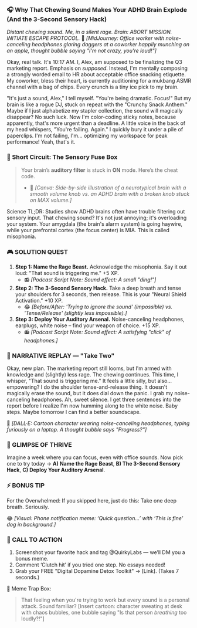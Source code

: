 ### **🎧 Why That Chewing Sound Makes Your ADHD Brain Explode (And the 3-Second Sensory Hack)**

*Distant chewing sound.*
*Me, in a silent rage.*
*Brain: ABORT MISSION. INITIATE ESCAPE PROTOCOL.*
🎨 *[MidJourney: Office worker with noise-canceling headphones glaring daggers at a coworker happily munching on an apple, thought bubble saying "I'm not crazy, you're loud!"]*

Okay, real talk. It's 10:17 AM. I, Alex, am supposed to be finalizing the Q3 marketing report. Emphasis on *supposed*. Instead, I'm mentally composing a strongly worded email to HR about acceptable office snacking etiquette. My coworker, bless their heart, is currently auditioning for a mukbang ASMR channel with a bag of chips. Every crunch is a tiny ice pick to my brain.

"It's just a sound, Alex," I tell myself. "You're being dramatic. Focus!" But my brain is like a rogue DJ, stuck on repeat with the "Crunchy Snack Anthem." Maybe if I just alphabetize my stapler collection, the sound will magically disappear? No such luck. Now I'm color-coding sticky notes, because apparently, that's more urgent than a deadline. A little voice in the back of my head whispers, "You're failing. Again." I quickly bury it under a pile of paperclips. I'm not failing, I'm... optimizing my workspace for peak performance! Yeah, that's it.

### 🧠 Short Circuit: The Sensory Fuse Box

> Your brain’s **auditory filter** is stuck in **ON** mode. Here’s the cheat code.
> - 🎨 *[Canva: Side-by-side illustration of a neurotypical brain with a smooth volume knob vs. an ADHD brain with a broken knob stuck on MAX volume.]*

Science TL;DR: Studies show ADHD brains often have trouble filtering out sensory input. That chewing sound? It's not just annoying; it's overloading your system. Your amygdala (the brain's alarm system) is going haywire, while your prefrontal cortex (the focus center) is MIA. This is called misophonia.

### 🎮 SOLUTION QUEST

1. **Step 1: Name the Rage Beast.** Acknowledge the misophonia. Say it out loud: "That sound is triggering me." +5 XP.
   * 📻 *[Podcast Script Note: Sound effect: A small "ding!"]*
2. **Step 2: The 3-Second Sensory Hack.** Take a deep breath and tense your shoulders for 3 seconds, then release. This is your "Neural Shield Activation." +10 XP.
   * 😂 *[Before/After: 'Trying to ignore the sound' (impossible) vs. 'Tense/Release' (slightly less impossible).]*
3. **Step 3: Deploy Your Auditory Arsenal.** Noise-canceling headphones, earplugs, white noise – find your weapon of choice. +15 XP.
   * 📻 *[Podcast Script Note: Sound effect: A satisfying "click" of headphones.]*

### 🔄 NARRATIVE REPLAY — "Take Two"

Okay, new plan. The marketing report still looms, but I'm armed with knowledge and (slightly) less rage. The chewing continues. This time, I whisper, "That sound is triggering me." It feels a little silly, but also… empowering? I do the shoulder tense-and-release thing. It doesn't magically erase the sound, but it does dial down the panic. I grab my noise-canceling headphones. Ah, sweet silence. I get three sentences into the report before I realize I'm now humming along to the white noise. Baby steps. Maybe tomorrow I can find a better soundscape.

🎨 *[DALL·E: Cartoon character wearing noise-canceling headphones, typing furiously on a laptop. A thought bubble says "Progress?"]*

### 🌟 GLIMPSE OF THRIVE

Imagine a week where you can focus, even with office sounds. Now pick one to try today → **A) Name the Rage Beast**, **B) The 3-Second Sensory Hack**, **C) Deploy Your Auditory Arsenal**.

### ⚡ BONUS TIP

For the Overwhelmed: If you skipped here, just do this: Take one deep breath. Seriously.

😂 *[Visual: Phone notification meme: ‘Quick question…’ with ‘This is fine’ dog in background.]*

### 📢 CALL TO ACTION

1. Screenshot your favorite hack and tag @QuirkyLabs — we’ll DM you a bonus meme.
2. Comment ‘Clutch hit’ if you tried one step. No essays needed!
3. Grab your FREE "Digital Dopamine Detox Toolkit" → [Link]. (Takes 7 seconds.)

🎨 Meme Trap Box:
> That feeling when you're trying to work but every sound is a personal attack. Sound familiar? [Insert cartoon: character sweating at desk with chaos bubbles, one bubble saying "Is that person *breathing* too loudly?!"]
